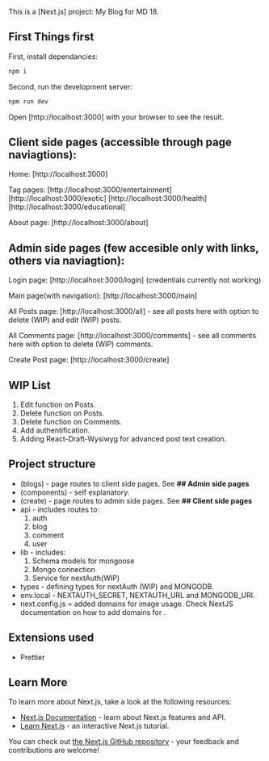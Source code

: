 This is a [Next.js] project: My Blog for MD 18.

## First Things first

First, install dependancies:

```bash
npm i
```

Second, run the development server:

```bash
npm run dev
```

Open [http://localhost:3000] with your browser to see the result.

## Client side pages (accessible through page naviagtions):

Home: [http://localhost:3000]

Tag pages:
[http://localhost:3000/entertainment]
[http://localhost:3000/exotic]
[http://localhost:3000/health]
[http://localhost:3000/educational]

About page: [http://localhost:3000/about]

## Admin side pages (few accesible only with links, others via naviagtion):

Login page: [http://localhost:3000/login] (credentials currently not working)

Main page(with navigation): [http://localhost:3000/main]

All Posts page: [http://localhost:3000/all] - see all posts here with option to delete (WIP) and edit (WIP) posts.

All Comments page: [http://localhost:3000/comments] - see all comments here with option to delete (WIP) comments.

Create Post page: [http://localhost:3000/create]

## WIP List

1. Edit function on Posts.
2. Delete function on Posts.
3. Delete function on Comments.
4. Add authentification.
5. Adding React-Draft-Wysiwyg for advanced post text creation.

## Project structure

- (blogs) - page routes to client side pages. See **## Admin side pages**
- (components) - self explanatory.
- (create) - page routes to admin side pages. See **## Client side pages**
- api - includes routes to:
  1. auth
  2. blog
  3. comment
  4. user
- lib - includes:
  1. Schema models for mongoose
  2. Mongo connection
  3. Service for nextAuth(WIP)
- types - defining types for nextAuth (WIP) and MONGODB.
- env.local - NEXTAUTH_SECRET, NEXTAUTH_URL and MONGODB_URI.
- next.config.js = added domains for image usage. Check NextJS documentation on how to add domains for <Image>.

## Extensions used
- Prettier

## Learn More

To learn more about Next.js, take a look at the following resources:

- [Next.js Documentation](https://nextjs.org/docs) - learn about Next.js features and API.
- [Learn Next.js](https://nextjs.org/learn) - an interactive Next.js tutorial.

You can check out [the Next.js GitHub repository](https://github.com/vercel/next.js/) - your feedback and contributions are welcome!
